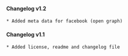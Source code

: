 #### Changelog v1.2
    * Added meta data for facebook (open graph)

#### Changelog v1.1
    * Added license, readme and changelog file
